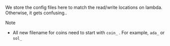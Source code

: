 We store the config files here to match the read/write locations on lambda. Otherwise, it gets confusing..


Note
- All new filename for coins need to start with `coin_` . For example, `ada_` or `sol_`
